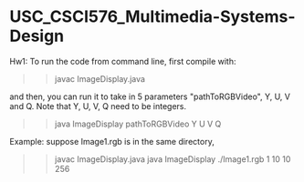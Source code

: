 # USC_CSCI576_Multimedia-Systems-Design
Hw1:
To run the code from command line, first compile with:

>> javac ImageDisplay.java

and then, you can run it to take in 5 parameters "pathToRGBVideo", Y, U, V and Q. Note that Y, U, V, Q need to be integers.

>> java ImageDisplay pathToRGBVideo Y U V Q


Example: suppose Image1.rgb is in the same directory,

>> javac ImageDisplay.java
>> java ImageDisplay ./Image1.rgb 1 10 10 256
